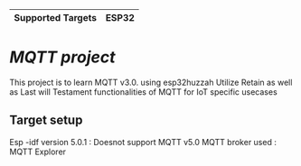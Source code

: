 | Supported Targets | ESP32 |
| ----------------- | ----- |

# _MQTT project_

This project is to learn MQTT v3.0. using esp32huzzah 
Utilize Retain as well as Last will Testament functionalities of MQTT for IoT  specific usecases 


## Target setup 

Esp -idf version 5.0.1 : Doesnot support MQTT v5.0
MQTT broker used : MQTT Explorer 


